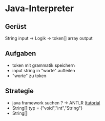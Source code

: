 # Java-Interpreter

## Gerüst
String input -> Logik -> token[] array output

## Aufgaben
- token mit grammatik speichern
- input string in "worte" aufteilen
- "worte" zu token

## Strategie
- java framework suchen ?
  -> ANTLR ([tutorial](https://blog.dgunia.de/2017/10/26/creating-and-testing-an-antlr-parser-with-intellij-idea-or-android-studio/)
- String[] typ = {"void","int","String"}
- String[] 
